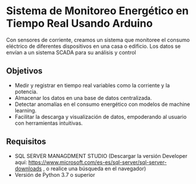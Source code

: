 # Sistema de Monitoreo Energético en Tiempo Real Usando Arduino
Con sensores de corriente, creamos un sistema que monitoree el consumo eléctrico de diferentes dispositivos en una casa o edificio. Los datos se envían a un sistema SCADA para su análisis y control
## Objetivos
* Medir y registrar en tiempo real variables como la corriente y la potencia.
* Almacenar los datos en una base de datos centralizada.
* Detectar anomalías en el consumo energético con modelos de machine learning.
* Facilitar la descarga y visualización de datos, empoderando al usuario con herramientas intuitivas.
## Requisitos
* SQL SERVER MANAGDMENT STUDIO (Descargar la versión Developer aquí: https://www.microsoft.com/es-es/sql-server/sql-server-downloads , o realice una búsqueda en el navegador)
* Versión de Python 3.7 o superior

